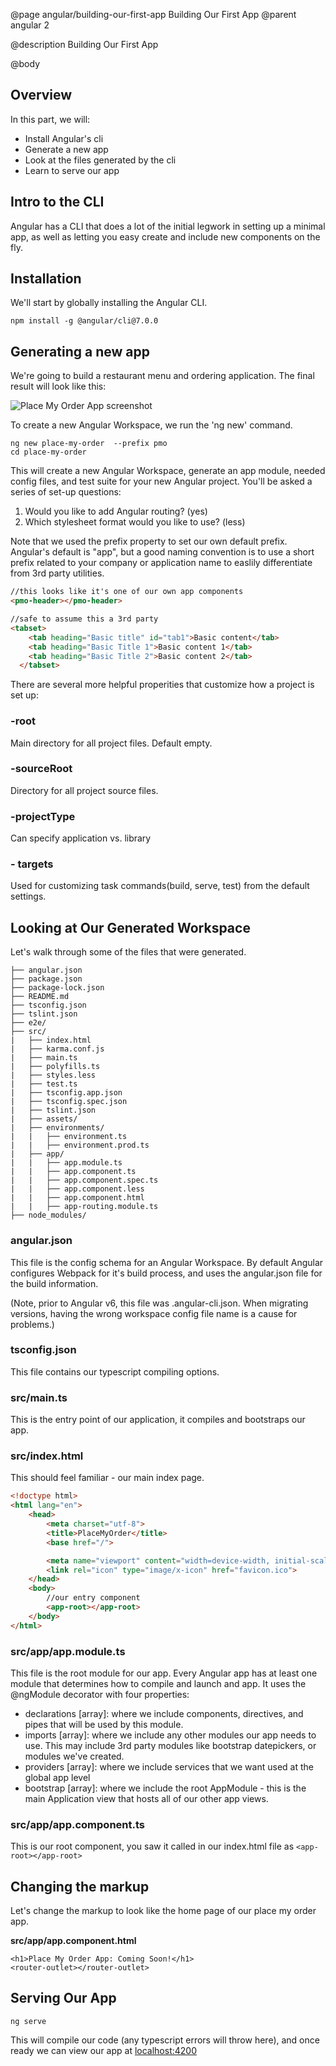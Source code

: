 @page angular/building-our-first-app Building Our First App
@parent angular 2

@description Building Our First App

@body

## Overview

In this part, we will:

- Install Angular's cli
- Generate a new app
- Look at the files generated by the cli
- Learn to serve our app

## Intro to the CLI

Angular has a CLI that does a lot of the initial legwork in setting up a minimal app, as well as letting you easy create and include new components on the fly.

## Installation

We'll start by globally installing the Angular CLI.

```shell
npm install -g @angular/cli@7.0.0
```

## Generating a new app

We're going to build a restaurant menu and ordering application. The final result will look like this:

![Place My Order App screenshot](../static/img/place-my-order.png "Place My Order App screenshot")


To create a new Angular Workspace, we run the 'ng new' command.

```shell
ng new place-my-order  --prefix pmo
cd place-my-order
```

This will create a new Angular Workspace, generate an app module, needed config files, and test suite for your new Angular project. You'll be asked a series of set-up questions:
1. Would you like to add Angular routing? (yes)
2. Which stylesheet format would you like to use? (less)

Note that we used the prefix property to set our own default prefix. Angular's default is "app", but a good naming convention is to use a short prefix related to your company or application name to easlily differentiate from 3rd party utilities.

```html
//this looks like it's one of our own app components
<pmo-header></pmo-header>

//safe to assume this a 3rd party
<tabset>
    <tab heading="Basic title" id="tab1">Basic content</tab>
    <tab heading="Basic Title 1">Basic content 1</tab>
    <tab heading="Basic Title 2">Basic content 2</tab>
  </tabset>

```

There are several more helpful properities that customize how a project is set up:

### -root

Main directory for all project files. Default empty.

### -sourceRoot

Directory for all project source files.

### -projectType

Can specify application vs. library

### - targets

Used for customizing task commands(build, serve, test) from the default settings.

## Looking at Our Generated Workspace

Let's walk through some of the files that were generated.

```code
├── angular.json
├── package.json
├── package-lock.json
├── README.md
├── tsconfig.json
├── tslint.json
├── e2e/
├── src/
|   ├── index.html
|   ├── karma.conf.js
|   ├── main.ts
|   ├── polyfills.ts
|   ├── styles.less
|   ├── test.ts
|   ├── tsconfig.app.json
|   ├── tsconfig.spec.json
|   ├── tslint.json
|   ├── assets/
|   ├── environments/
|   |   ├── environment.ts
|   |   ├── environment.prod.ts
|   ├── app/
|   |   ├── app.module.ts
|   |   ├── app.component.ts
|   |   ├── app.component.spec.ts
|   |   ├── app.component.less
|   |   ├── app.component.html
|   |   ├── app-routing.module.ts
├── node_modules/
```

### angular.json

This file is the config schema for an Angular Workspace. By default Angular configures Webpack for it's build process, and uses the angular.json file for the build information.

(Note, prior to Angular v6, this file was .angular-cli.json. When migrating versions, having the wrong workspace config file name is a cause for problems.)

### tsconfig.json

This file contains our typescript compiling options.

### src/main.ts

This is the entry point of our application, it compiles and bootstraps our app.  

### src/index.html

This should feel familiar - our main index page.

```html
<!doctype html>
<html lang="en">
    <head>
        <meta charset="utf-8">
        <title>PlaceMyOrder</title>
        <base href="/">

        <meta name="viewport" content="width=device-width, initial-scale=1">
        <link rel="icon" type="image/x-icon" href="favicon.ico">
    </head>
    <body>
        //our entry component
        <app-root></app-root>
    </body>
</html>
```

### src/app/app.module.ts

This file is the root module for our app. Every Angular app has at least one module that determines how to compile and launch and app. It uses the @ngModule decorator with four properties:

- declarations [array]: where we include components, directives, and pipes that will be used by this module.
- imports [array]: where we include any other modules our app needs to use. This may include 3rd party modules like bootstrap datepickers, or modules we've created.
- providers [array]: where we include services that we want used at the global app level
- bootstrap [array]: where we include the root AppModule - this is the main Application view that hosts all of our other app views.

### src/app/app.component.ts

This is our root component, you saw it called in our index.html file as ``<app-root></app-root>``

## Changing the markup

Let's change the markup to look like the home page of our place my order app.

__src/app/app.component.html__
```
<h1>Place My Order App: Coming Soon!</h1>
<router-outlet></router-outlet>
```

## Serving Our App

```shell
ng serve
```

This will compile our code (any typescript errors will throw here), and once ready we can view our app at <a href="http://localhost:4200" target="_blank">localhost:4200</a>
